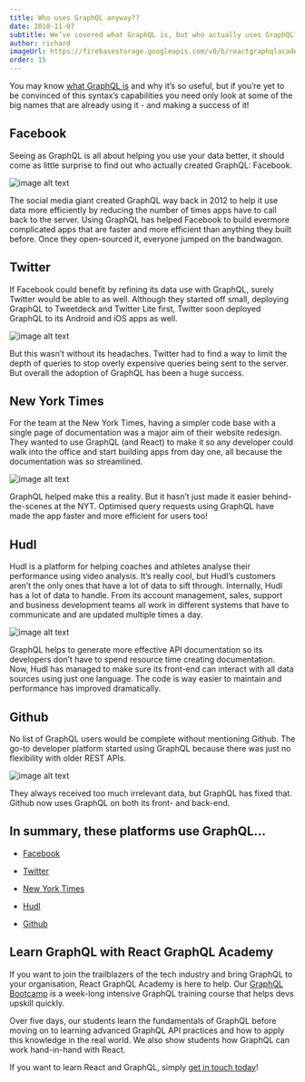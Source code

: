 ```yaml
---
title: Who uses GraphQL anyway??
date: 2018-11-07
subtitle: We’ve covered what GraphQL is, but who actually uses GraphQL? You might be surprised by the big names that use it, and why...!
author: richard
imageUrl: https://firebasestorage.googleapis.com/v0/b/reactgraphqlacademy.appspot.com/o/images%2Fblog_whoUsesGraphQL%2Fwho-uses-graphql.jpg?alt=media&
order: 15
---
```


You may know [what GraphQL is](/graphql/what-is-GraphQL-used-for/) and why it’s so useful, but if you’re yet to be convinced of this syntax’s capabilities you need only look at some of the big names that are already using it - and making a success of it!

## Facebook <a name="facebook"></a>

Seeing as GraphQL is all about helping you use your data better, it should come as little surprise to find out who actually created GraphQL: Facebook.

![image alt text](https://firebasestorage.googleapis.com/v0/b/reactjsacademy-react.appspot.com/o/blog%20post%20images%2Fwho-uses-graphql%2Fimage_1.jpg?alt=media)

The social media giant created GraphQL way back in 2012 to help it use data more efficiently by reducing the number of times apps have to call back to the server. Using GraphQL has helped Facebook to build evermore complicated apps that are faster and more efficient than anything they built before. Once they open-sourced it, everyone jumped on the bandwagon.

## Twitter <a name="twitter"></a>

If Facebook could benefit by refining its data use with GraphQL, surely Twitter would be able to as well. Although they started off small, deploying GraphQL to Tweetdeck and Twitter Lite first, Twitter soon deployed GraphQL to its Android and iOS apps as well.

![image alt text](https://firebasestorage.googleapis.com/v0/b/reactjsacademy-react.appspot.com/o/blog%20post%20images%2Fwho-uses-graphql%2Fimage_2.jpg?alt=media&)

But this wasn’t without its headaches. Twitter had to find a way to limit the depth of queries to stop overly expensive queries being sent to the server. But overall the adoption of GraphQL has been a huge success.

## New York Times <a name="new-york-times"></a>

For the team at the New York Times, having a simpler code base with a single page of documentation was a major aim of their website redesign. They wanted to use GraphQL (and React) to make it so any developer could walk into the office and start building apps from day one, all because the documentation was so streamlined.

![image alt text](https://firebasestorage.googleapis.com/v0/b/reactjsacademy-react.appspot.com/o/blog%20post%20images%2Fwho-uses-graphql%2Fimage_3.jpg?alt=media&)

GraphQL helped make this a reality. But it hasn’t just made it easier behind-the-scenes at the NYT. Optimised query requests using GraphQL have made the app faster and more efficient for users too!

## Hudl <a name="hudl"></a>

Hudl is a platform for helping coaches and athletes analyse their performance using video analysis. It’s really cool, but Hudl’s customers aren’t the only ones that have a lot of data to sift through. Internally, Hudl has a lot of data to handle. From its account management, sales, support and business development teams all work in different systems that have to communicate and are updated multiple times a day.

![image alt text](https://firebasestorage.googleapis.com/v0/b/reactjsacademy-react.appspot.com/o/blog%20post%20images%2Fwho-uses-graphql%2Fimage_4.jpg?alt=media&)

GraphQL helps to generate more effective API documentation so its developers don’t have to spend resource time creating documentation. Now, Hudl has managed to make sure its front-end can interact with all data sources using just one language. The code is way easier to maintain and performance has improved dramatically.

## Github <a name="github"></a>

No list of GraphQL users would be complete without mentioning Github. The go-to developer platform started using GraphQL because there was just no flexibility with older REST APIs.

![image alt text](https://firebasestorage.googleapis.com/v0/b/reactjsacademy-react.appspot.com/o/blog%20post%20images%2Fwho-uses-graphql%2Fimage_5.jpg?alt=media&)

They always received too much irrelevant data, but GraphQL has fixed that. Github now uses GraphQL on both its front- and back-end.

## In summary, these platforms use GraphQL…

- [Facebook](#facebook)

- [Twitter](#twitter)

- [New York Times](#new-york-times)

- [Hudl](#hudl)

- [Github](#github)

## Learn GraphQL with React GraphQL Academy

If you want to join the trailblazers of the tech industry and bring GraphQL to your organisation, React GraphQL Academy is here to help. Our [GraphQL Bootcamp](https://reactgraphql.academy/graphql/training/bootcamp/) is a week-long intensive GraphQL training course that helps devs upskill quickly.

Over five days, our students learn the fundamentals of GraphQL before moving on to learning advanced GraphQL API practices and how to apply this knowledge in the real world. We also show students how GraphQL can work hand-in-hand with React.

If you want to learn React and GraphQL, simply [get in touch today](#contact-us)!
